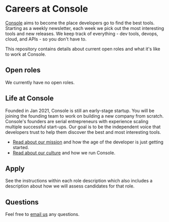 # Careers at Console

[Console](https://console.dev) aims to become the place developers go to find
the best tools. Starting as a weekly newsletter, each week we pick out the most
interesting tools and new releases. We keep track of everything - dev tools,
devops, cloud, and APIs - so you don't have to.

This repository contains details about current open roles and what it's like to
work at Console.

## Open roles

We currently have no open roles.

## Life at Console

Founded in Jan 2021, Console is still an early-stage startup. You will be
joining the founding team to work on building a new company from scratch.
Console's founders are serial entrepreneurs with experience scaling multiple
successful start-ups. Our goal is to be the independent voice that developers
trust to help them discover the best and most interesting tools.

* [Read about our mission](https://blog.console.dev/focusing-on-developers/)
  and how the age of the developer is just getting started.
* [Read about our culture](/culture.md) and how we run Console.

## Apply

See the instructions within each role description which also includes a
description about how we will assess candidates for that role.

## Questions

Feel free to [email us](mailto:hello@console.dev) any questions.
